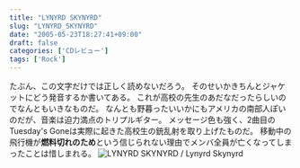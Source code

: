 ```yaml
---
title: "LYNYRD SKYNYRD"
slug: "LYNYRD_SKYNYRD"
date: "2005-05-23T18:27:41+09:00"
draft: false
categories: ['CDレビュー']
tags: ['Rock']
---
```


たぶん、この文字だけでは正しく読めないだろう。 そのせいかきちんとジャケットにどう発音するか書いてある。 これが高校の先生のあだなだったらしいのでなんともいきなものだ。 なんとも野暮ったいいかにもアメリカの南部人ぽいのだが、音楽は迫力満点のトリプルギター。 メッセージ色も強く、2曲目のTuesday's Goneは実際に起きた高校生の銃乱射を取り上げたものだ。 移動中の飛行機が**燃料切れのため**という信じられない理由でメンバ全員が亡くなってしまったことは惜しまれる。 ![LYNYRD SKYNYRD / Lynyrd Skynyrd](/wp-content/archives/20050523.jpg)